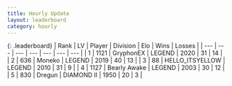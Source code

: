 ```yaml
---
title: Hourly Update
layout: leaderboard
category: hourly
---
```


{: .leaderboard}
| Rank | LV | Player | Division | Elo | Wins | Losses |
| --- | --- | --- | --- | --- | --- | --- |
| <span data-change="0">1</span> | 1121 | <span title="ID: 315148">GryphonEX</span> | LEGEND | <span data-change="0">2020</span> | <span data-change="0">31</span> | <span data-change="0">14</span> |
| <span data-change="0">2</span> | 636 | <span title="ID: 142708">Moneko</span> | LEGEND | <span data-change="8">2019</span> | <span data-change="3">40</span> | <span data-change="1">13</span> |
| <span data-change="1">3</span> | 88 | <span title="ID: 528147">HELLO_ITSYELLOW</span> | LEGEND | <span data-change="10">2010</span> | <span data-change="1">31</span> | <span data-change="0">9</span> |
| <span data-change="-1">4</span> | 1127 | <span title="ID: 417840">Bearly Awake</span> | LEGEND | <span data-change="0">2003</span> | <span data-change="0">30</span> | <span data-change="0">12</span> |
| <span data-change="0">5</span> | 830 | <span title="ID: 337810">Dregun</span> | DIAMOND II | <span data-change="0">1950</span> | <span data-change="0">20</span> | <span data-change="0">3</span> |